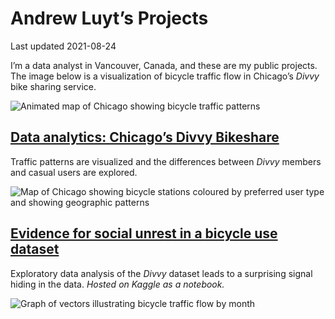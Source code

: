 Andrew Luyt’s Projects
================
Last updated 2021-08-24

I’m a data analyst in Vancouver, Canada, and these are my public
projects. The image below is a visualization of bicycle traffic flow in
Chicago’s *Divvy* bike sharing service.
 
![Animated map of Chicago showing bicycle traffic
patterns](https://andrewluyt.github.io/divvy-bikeshare/analysis-report_files/figure-gfm/all%20traffic%20flow%20mapped%20fine%20detail%20zoomed-1.gif)

## [Data analytics: Chicago’s Divvy Bikeshare](https://andrewluyt.github.io/divvy-bikeshare/)

Traffic patterns are visualized and the differences between *Divvy*
members and casual users are explored.

![Map of Chicago showing bicycle stations coloured by preferred user
type and showing geographic
patterns](https://andrewluyt.github.io/divvy-bikeshare/analysis-report_files/figure-gfm/member%20vs%20casual%20usage%20map%20over%2070-1.png)

## [Evidence for social unrest in a bicycle use dataset](https://www.kaggle.com/andyinverted/evidence-for-social-unrest-in-bicycle-usage-data)

Exploratory data analysis of the *Divvy* dataset leads to a surprising
signal hiding in the data. *Hosted on Kaggle as a notebook.*

![Graph of vectors illustrating bicycle traffic flow by
month](./img/unrest.png)
